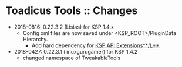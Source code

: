 # Toadicus Tools :: Changes

* 2018-0816: 0.22.3.2 (Lisias) for KSP 1.4.x
	+ Config xml files are now saved under <KSP_ROOT>/PluginData Hierarchy.
		- Add hard dependency for [KSP API Extensions**/L**](https://github.com/net-lisias-ksp/KSPAPIExtensions). 
* 2018-0427: 0.22.3.1 (linuxgurugamer) for KSP 1.4.2
	+ changed namespace of TweakableTools
